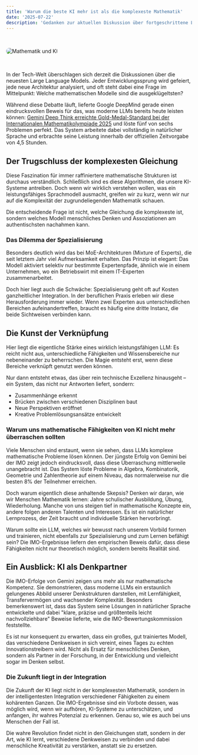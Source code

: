 ```yaml
---
title: 'Warum die beste KI mehr ist als die komplexeste Mathematik' 
date: '2025-07-22' 
description: 'Gedanken zur aktuellen Diskussion über fortgeschrittene LLM-Architekturen und den bemerkenswerten Durchbruch von Gemini Deep Think bei der Internationalen Mathematikolympiade 2025.'
---
```



<img src="/images/20250722_gemini_mathmatics.png" alt="Mathematik und KI" loading="lazy" style="width: auto; max-width: 600px; height: auto; border-radius: 8px; margin: 2rem 0;" />

In der Tech-Welt überschlagen sich derzeit die Diskussionen über die neuesten Large Language Models. Jeder Entwicklungssprung wird gefeiert, jede neue Architektur analysiert, und oft steht dabei eine Frage im Mittelpunkt: Welche mathematischen Modelle sind die ausgeklügeltsten?

Während diese Debatte läuft, lieferte Google DeepMind gerade einen eindrucksvollen Beweis für das, was moderne LLMs bereits heute leisten können: [Gemini Deep Think erreichte Gold-Medal-Standard bei der Internationalen Mathematikolympiade 2025](https://deepmind.google/discover/blog/advanced-version-of-gemini-with-deep-think-officially-achieves-gold-medal-standard-at-the-international-mathematical-olympiad/) und löste fünf von sechs Problemen perfekt. Das System arbeitete dabei vollständig in natürlicher Sprache und erbrachte seine Leistung innerhalb der offiziellen Zeitvorgabe von 4,5 Stunden.

## Der Trugschluss der komplexesten Gleichung
Diese Faszination für immer raffiniertere mathematische Strukturen ist durchaus verständlich. Schließlich sind es diese Algorithmen, die unsere KI-Systeme antreiben. Doch wenn wir wirklich verstehen wollen, was ein leistungsfähiges Sprachmodell ausmacht, greifen wir zu kurz, wenn wir nur auf die Komplexität der zugrundeliegenden Mathematik schauen.

Die entscheidende Frage ist nicht, welche Gleichung die komplexeste ist, sondern welches Modell menschliches Denken und Assoziationen am authentischsten nachahmen kann.

### Das Dilemma der Spezialisierung
Besonders deutlich wird das bei MoE-Architekturen (Mixture of Experts), die seit letztem Jahr viel Aufmerksamkeit erhalten. Das Prinzip ist elegant: Das Modell aktiviert selektiv nur bestimmte Expertenpfade, ähnlich wie in einem Unternehmen, wo ein Betriebswirt mit einem IT-Experten zusammenarbeitet.

Doch hier liegt auch die Schwäche: Spezialisierung geht oft auf Kosten ganzheitlicher Integration. In der beruflichen Praxis erleben wir diese Herausforderung immer wieder. Wenn zwei Experten aus unterschiedlichen Bereichen aufeinandertreffen, braucht es häufig eine dritte Instanz, die beide Sichtweisen verbinden kann.

## Die Kunst der Verknüpfung
Hier liegt die eigentliche Stärke eines wirklich leistungsfähigen LLM: Es reicht nicht aus, unterschiedliche Fähigkeiten und Wissensbereiche nur nebeneinander zu beherrschen. Die Magie entsteht erst, wenn diese Bereiche verknüpft genutzt werden können.

Nur dann entsteht etwas, das über rein technische Exzellenz hinausgeht – ein System, das nicht nur Antworten liefert, sondern:
- Zusammenhänge erkennt
- Brücken zwischen verschiedenen Disziplinen baut
- Neue Perspektiven eröffnet
- Kreative Problemlösungsansätze entwickelt

### Warum uns mathematische Fähigkeiten von KI nicht mehr überraschen sollten
Viele Menschen sind erstaunt, wenn sie sehen, dass LLMs komplexe mathematische Probleme lösen können. Der jüngste Erfolg von Gemini bei der IMO zeigt jedoch eindrucksvoll, dass diese Überraschung mittlerweile unangebracht ist. Das System löste Probleme in Algebra, Kombinatorik, Geometrie und Zahlentheorie auf einem Niveau, das normalerweise nur die besten 8% der Teilnehmer erreichen.

Doch warum eigentlich diese anhaltende Skepsis? Denken wir daran, wie wir Menschen Mathematik lernen: Jahre schulischer Ausbildung, Übung, Wiederholung. Manche von uns steigen tief in mathematische Konzepte ein, andere folgen anderen Talenten und Interessen. Es ist ein natürlicher Lernprozess, der Zeit braucht und individuelle Stärken hervorbringt.

Warum sollte ein LLM, welches wir bewusst nach unserem Vorbild formen und trainieren, nicht ebenfalls zur Spezialisierung und zum Lernen befähigt sein? Die IMO-Ergebnisse liefern den empirischen Beweis dafür, dass diese Fähigkeiten nicht nur theoretisch möglich, sondern bereits Realität sind.

## Ein Ausblick: KI als Denkpartner
Die IMO-Erfolge von Gemini zeigen uns mehr als nur mathematische Kompetenz. Sie demonstrieren, dass moderne LLMs ein erstaunlich gelungenes Abbild unserer Denkstrukturen darstellen, mit Lernfähigkeit, Transfervermögen und wachsender Komplexität. Besonders bemerkenswert ist, dass das System seine Lösungen in natürlicher Sprache entwickelte und dabei "klare, präzise und größtenteils leicht nachvollziehbare" Beweise lieferte, wie die IMO-Bewertungskommission feststellte.

Es ist nur konsequent zu erwarten, dass ein großes, gut trainiertes Modell, das verschiedene Denkweisen in sich vereint, eines Tages zu echten Innovationstreibern wird. Nicht als Ersatz für menschliches Denken, sondern als Partner in der Forschung, in der Entwicklung und vielleicht sogar im Denken selbst.

### Die Zukunft liegt in der Integration
Die Zukunft der KI liegt nicht in der komplexesten Mathematik, sondern in der intelligentesten Integration verschiedener Fähigkeiten zu einem kohärenten Ganzen. Die IMO-Ergebnisse sind ein Vorbote dessen, was möglich wird, wenn wir aufhören, KI-Systeme zu unterschätzen, und anfangen, ihr wahres Potenzial zu erkennen. Genau so, wie es auch bei uns Menschen der Fall ist.

Die wahre Revolution findet nicht in den Gleichungen statt, sondern in der Art, wie KI lernt, verschiedene Denkweisen zu verbinden und dabei menschliche Kreativität zu verstärken, anstatt sie zu ersetzen.

